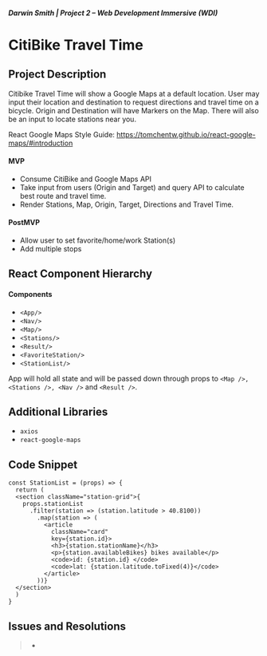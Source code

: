 
##### Darwin Smith | Project 2 – Web Development Immersive (WDI)

# **CitiBike Travel Time**

## Project Description

Citibike Travel Time will show a Google Maps at a default location. User may input their location and destination to request directions and travel time on a bicycle. Origin and Destination will have Markers on the Map. There will also be an input to locate stations near you.

React Google Maps Style Guide: https://tomchentw.github.io/react-google-maps/#introduction

#### MVP
- Consume CitiBike and Google Maps API
- Take input from users (Origin and Target) and query API to calculate best route and travel time.
- Render Stations, Map, Origin, Target, Directions and Travel Time.

#### PostMVP

- Allow user to set favorite/home/work Station(s) 
- Add multiple stops

## React Component Hierarchy

#### Components
 - `<App/>`
 - `<Nav/>`
 - `<Map/>`
 - `<Stations/>`
 - `<Result/>`
 - `<FavoriteStation/>`
 - `<StationList/>`

App will hold all state and will be passed down through props to `<Map />, <Stations />, <Nav />` and `<Result />`.

## Additional Libraries

- `axios`
- `react-google-maps`

## Code Snippet

```
const StationList = (props) => {
  return (
  <section className="station-grid">{
    props.stationList
      .filter(station => (station.latitude > 40.8100))
        .map(station => (
          <article 
            className="card"
            key={station.id}>
            <h3>{station.stationName}</h3>
            <p>{station.availableBikes} bikes available</p>
            <code>id: {station.id} </code>
            <code>lat: {station.latitude.toFixed(4)}</code>
          </article>
        ))}
  </section>
  )
}
```

## Issues and Resolutions

> *
